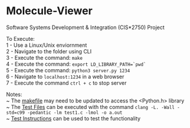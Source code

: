 # Molecule-Viewer
Software Systems Development &amp; Integration (CIS*2750) Project

To Execute:\
1 - Use a Linux/Unix enviornment\
2 - Navigate to the folder using CLI\
3 - Execute the command: <code>make</code>\
4 - Execute the command: <code>export LD_LIBRARY_PATH=\`pwd\`</code>\
5 - Execute the command: <code>python3 server.py 1234</code>\
6 - Navigate to `localhost:1234` in a web browser\
7 - Execute the command  `ctrl + c` to stop server

Notes:\
~ The <a href="./makefile">makefile</a> may need to be updated to access the <Python.h> library\
~ The <a href="./Test Files">Test Files</a> can be executed with the command `clang -L. -Wall -std=c99 -pedantic -lm test1.c -lmol -o a.out`\
~ <a href="./Test Instructions.pdf">Test Instructions</a> can be used to test the functionality
